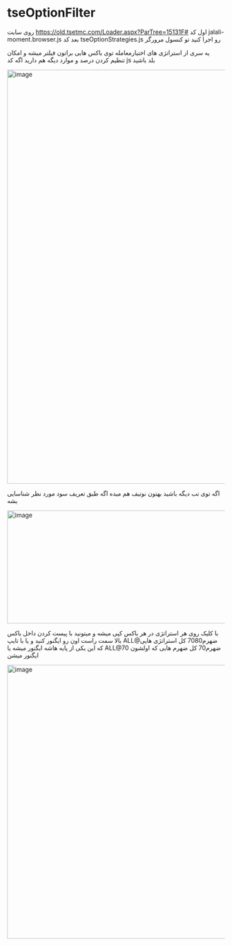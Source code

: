 ﻿# tseOptionFilter


 روی سایت https://old.tsetmc.com/Loader.aspx?ParTree=15131F#  اول کد jalali-moment.browser.js بعد کد tseOptionStrategies.js رو اجرا کنید تو کنسول مرورگر 

یه سری از استراتژی های اختیارمعامله توی باکس هایی براتون فیلتر میشه و امکان تنظیم کردن درصد و موارد دیگه هم دارید اگه کد js بلد باشید

<img width="1735" height="957" alt="image" src="https://github.com/user-attachments/assets/11ee679b-f45f-44c8-9160-7f698c49c10d" />


اگه توی تب دیگه باشید بهتون نوتیف هم میده اگه طبق تعریف سود مورد نظر شناسایی بشه

<img width="802" height="261" alt="image" src="https://github.com/user-attachments/assets/066e8593-ae08-4480-81e1-14a5f23e13a7" />

با کلیک روی هر استراتژی در هر باکس کپی میشه و میتونید با پیست کردن داخل باکس بالا سمت راست اون رو ایگنور کنید و یا با تایپ ALL@ضهرم7080 کل استراتژی هایی که این یکی از پایه هاشه ایگنور میشه یا ALL@ضهرم70 کل ضهرم هایی که اولشون 70 ایگنور میشن

<img width="828" height="633" alt="image" src="https://github.com/user-attachments/assets/888b1db4-e178-42a8-a981-c22f8b457a7e" />
